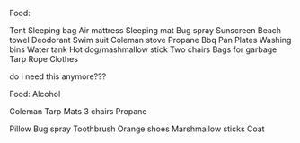 

Food:




Tent
Sleeping bag
Air mattress
Sleeping mat
Bug spray
Sunscreen
Beach towel
Deodorant
Swim suit
Coleman stove
Propane
Bbq
Pan
Plates
Washing bins
Water tank
Hot dog/mashmallow stick
Two chairs
Bags for garbage
Tarp
Rope
Clothes



do i need this anymore???




Food:
Alcohol

Coleman
Tarp
Mats
3 chairs
Propane

Pillow
Bug spray
Toothbrush
Orange shoes
Marshmallow sticks
Coat